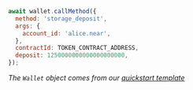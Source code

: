 ```js
await wallet.callMethod({
  method: 'storage_deposit',
  args: {
    account_id: 'alice.near',
  },
  contractId: TOKEN_CONTRACT_ADDRESS,
  deposit: 1250000000000000000000,
});
```

_The `Wallet` object comes from our [quickstart template](https://github.com/near-examples/hello-near-examples/blob/main/frontend/near-wallet.js)_
